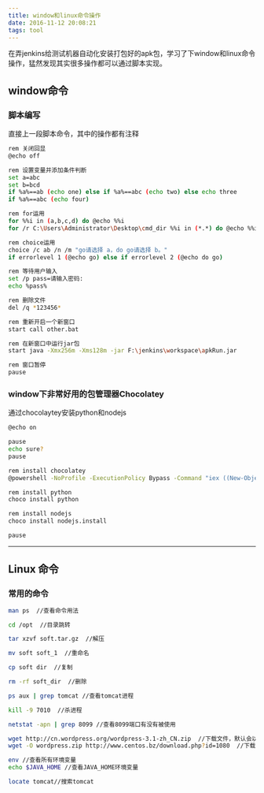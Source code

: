 ```yaml
---
title: window和linux命令操作
date: 2016-11-12 20:08:21
tags: tool
---
```

在弄jenkins给测试机器自动化安装打包好的apk包，学习了下window和linux命令操作，猛然发现其实很多操作都可以通过脚本实现。

<!-- more -->

## window命令

### 脚本编写

直接上一段脚本命令，其中的操作都有注释

```bash
rem 关闭回显
@echo off

rem 设置变量并添加条件判断
set a=abc
set b=bcd 
if %a%==ab (echo one) else if %a%==abc (echo two) else echo three
if %a%==abc (echo four)

rem for运用
for %%i in (a,b,c,d) do @echo %%i
for /r C:\Users\Administrator\Desktop\cmd_dir %%i in (*.*) do @echo %%i

rem choice运用
choice /c ab /n /m "go请选择 a，do go请选择 b。"
if errorlevel 1 (@echo go) else if errorlevel 2 (@echo do go)

rem 等待用户输入
set /p pass=请输入密码:
echo %pass%

rem 删除文件
del /q *123456*

rem 重新开启一个新窗口
start call other.bat

rem 在新窗口中运行jar包
start java -Xmx256m -Xms128m -jar F:\jenkins\workspace\apkRun.jar

rem 窗口暂停
pause
```

### window下非常好用的包管理器Chocolatey

通过chocolaytey安装python和nodejs

```bash
@echo on

pause
echo sure?
pause

rem install chocolatey
@powershell -NoProfile -ExecutionPolicy Bypass -Command "iex ((New-Object System.Net.WebClient).DownloadString('https://chocolatey.org/install.ps1'))" && SET "PATH=%PATH%;%ALLUSERSPROFILE%\chocolatey\bin"

rem install python
choco install python

rem install nodejs
choco install nodejs.install

pause
```

---

## Linux 命令

### 常用的命令

```bash
man ps  //查看命令用法

cd /opt  //目录跳转

tar xzvf soft.tar.gz  //解压

mv soft soft_1  //重命名

cp soft dir  //复制

rm -rf soft_dir  //删除

ps aux | grep tomcat //查看tomcat进程

kill -9 7010  //杀进程

netstat -apn | grep 8099 //查看8099端口有没有被使用

wget http://cn.wordpress.org/wordpress-3.1-zh_CN.zip  //下载文件，默认会以最后一个/后面字符串为名称
wget -O wordpress.zip http://www.centos.bz/download.php?id=1080  //下载文件，并命名为wordpress.zip 

env //查看所有环境变量
echo $JAVA_HOME //查看JAVA_HOME环境变量

locate tomcat//搜索tomcat
```